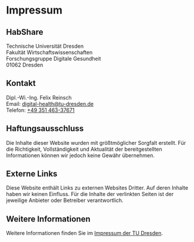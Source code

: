 # Impressum
## HabShare

Technische Universität Dresden  
Fakultät Wirtschaftswissenschaften  
Forschungsgruppe Digitale Gesundheit  
01062 Dresden

## Kontakt

Dipl.-Wi.-Ing. Felix Reinsch  
Email: [digital-health@tu-dresden.de](mailto:digital-health@tu-dresden.de)  
Telefon: [+49 351 463-37671](tel:+4935146337671)

## Haftungsausschluss

Die Inhalte dieser Website wurden mit größtmöglicher Sorgfalt erstellt. Für die Richtigkeit, Vollständigkeit und Aktualität der bereitgestellten Informationen können wir jedoch keine Gewähr übernehmen.

## Externe Links

Diese Website enthält Links zu externen Websites Dritter. Auf deren Inhalte haben wir keinen Einfluss. Für die Inhalte der verlinkten Seiten ist der jeweilige Anbieter oder Betreiber verantwortlich.

## Weitere Informationen

Weitere Informationen finden Sie im [Impressum der TU Dresden](https://tu-dresden.de/impressum).